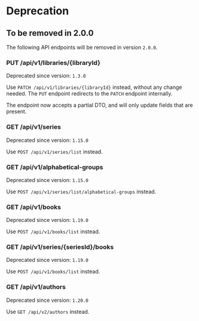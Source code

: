 # Deprecation


## To be removed in 2.0.0

The following API endpoints will be removed in version `2.0.0`.

### PUT /api/v1/libraries/\{libraryId}

Deprecated since version: `1.3.0`

Use `PATCH /api/v1/libraries/{libraryId}` instead, without any change needed. The `PUT` endpoint redirects to the `PATCH` endpoint internally.

The endpoint now accepts a partial DTO, and will only update fields that are present.

### GET /api/v1/series

Deprecated since version: `1.15.0`

Use `POST /api/v1/series/list` instead.

### GET /api/v1/alphabetical-groups

Deprecated since version: `1.15.0`

Use `POST /api/v1/series/list/alphabetical-groups` instead.

### GET /api/v1/books

Deprecated since version: `1.19.0`

Use `POST /api/v1/books/list` instead.

### GET /api/v1/series/\{seriesId}/books

Deprecated since version: `1.19.0`

Use `POST /api/v1/books/list` instead.

### GET /api/v1/authors

Deprecated since version: `1.20.0`

Use `GET /api/v2/authors` instead.